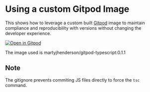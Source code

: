 # Using a custom Gitpod Image

This shows how to leverage a custom built [Gitpod](gitpod.io) image to maintain compliance and reproducibility with versions without changing the developer experience.

[![Open in Gitpod](https://gitpod.io/button/open-in-gitpod.svg)](https://gitpod.io/#https://github.com/martyjhenderson/gitpod-dockerfile-demo)

The image used is martyjhenderson/gitpod-typescript:0.1.1

## Note

The gitignore prevents commiting JS files directly to force the `tsc` command.

